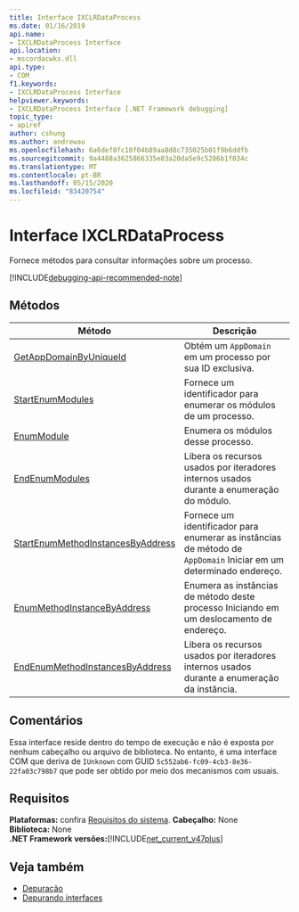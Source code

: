 ```yaml
---
title: Interface IXCLRDataProcess
ms.date: 01/16/2019
api.name:
- IXCLRDataProcess Interface
api.location:
- mscordacwks.dll
api.type:
- COM
f1.keywords:
- IXCLRDataProcess Interface
helpviewer.keywords:
- IXCLRDataProcess Interface [.NET Framework debugging]
topic_type:
- apiref
author: cshung
ms.author: andrewau
ms.openlocfilehash: 6a6def8fc10f04b89aa8d8c735025b01f9b6ddfb
ms.sourcegitcommit: 9a4488a3625866335e83a20da5e9c5286b1f034c
ms.translationtype: MT
ms.contentlocale: pt-BR
ms.lasthandoff: 05/15/2020
ms.locfileid: "83420754"
---
```

# <a name="ixclrdataprocess-interface"></a>Interface IXCLRDataProcess

Fornece métodos para consultar informações sobre um processo.

[!INCLUDE[debugging-api-recommended-note](../../../../includes/debugging-api-recommended-note.md)]

## <a name="methods"></a>Métodos

| Método                                                                                                                                               | Descrição                                                                                     |
| ---------------------------------------------------------------------------------------------------------------------------------------------------- | ----------------------------------------------------------------------------------------------- |
| [GetAppDomainByUniqueId](ixclrdataprocess-getappdomainbyuniqueid-method.md)                       | Obtém um `AppDomain` em um processo por sua ID exclusiva.                                              |
| [StartEnumModules](ixclrdataprocess-startenummodules-method.md)                                   | Fornece um identificador para enumerar os módulos de um processo.                                        |
| [EnumModule](ixclrdataprocess-enummodule-method.md)                                               | Enumera os módulos desse processo.                                                         |
| [EndEnumModules](ixclrdataprocess-endenummodules-method.md)                                       | Libera os recursos usados por iteradores internos usados durante a enumeração do módulo.               |
| [StartEnumMethodInstancesByAddress](ixclrdataprocess-startenummethodinstancesbyaddress-method.md) | Fornece um identificador para enumerar as instâncias de método de `AppDomain` Iniciar em um determinado endereço. |
| [EnumMethodInstanceByAddress](ixclrdataprocess-enummethodinstancebyaddress-method.md)             | Enumera as instâncias de método deste processo Iniciando em um deslocamento de endereço.                  |
| [EndEnumMethodInstancesByAddress](ixclrdataprocess-endenummethodinstancesbyaddress-method.md)     | Libera os recursos usados por iteradores internos usados durante a enumeração da instância.             |

## <a name="remarks"></a>Comentários

Essa interface reside dentro do tempo de execução e não é exposta por nenhum cabeçalho ou arquivo de biblioteca. No entanto, é uma interface COM que deriva de `IUnknown` com GUID `5c552ab6-fc09-4cb3-8e36-22fa03c798b7` que pode ser obtido por meio dos mecanismos com usuais.

## <a name="requirements"></a>Requisitos

**Plataformas:** confira [Requisitos do sistema](../../get-started/system-requirements.md).
**Cabeçalho:** None  
**Biblioteca:** None  
**.NET Framework versões:**[!INCLUDE[net_current_v47plus](../../../../includes/net-current-v47plus.md)]  

## <a name="see-also"></a>Veja também

- [Depuração](index.md)
- [Depurando interfaces](debugging-interfaces.md)
